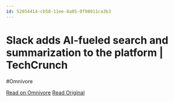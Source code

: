 ```yaml
---
id: 52054414-cb58-11ee-8a05-0f98911ca3b3
---
```


# Slack adds AI-fueled search and summarization to the platform | TechCrunch
#Omnivore

[Read on Omnivore](https://omnivore.app/me/slack-adds-ai-fueled-search-and-summarization-to-the-platform-te-18da88164d5)
[Read Original](https://techcrunch.com/2024/02/14/slack-brings-ai-fueled-search-and-summarization-to-the-platform/)


